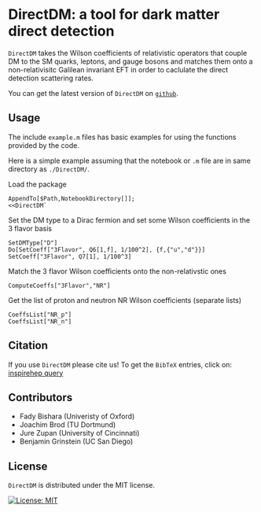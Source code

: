 **DirectDM**: a tool for dark matter direct detection
=====

`DirectDM` takes the Wilson coefficients of relativistic operators that couple DM to the SM quarks, leptons, and gauge bosons and matches them onto a non-relativisitc Galilean invariant EFT in order to caclulate the direct detection scattering rates.

You can get the latest version of `DirectDM` on [`github`](https://directdm.github.io).

## Usage

The include `example.m` files has basic examples for using the functions provided by the code. 

Here is a simple example assuming that the notebook or `.m` file are in same directory as `./DirectDM/`.

Load the package
```
AppendTo[$Path,NotebookDirectory[]];
<<DirectDM`
```

Set the DM type to a Dirac fermion and set some Wilson coefficients in the 3 flavor basis
```
SetDMType["D"]
Do[SetCoeff["3Flavor", Q6[1,f], 1/100^2], {f,{"u","d"}}]
SetCoeff["3Flavor", Q7[1], 1/100^3]
```

Match the 3 flavor Wilson coefficients onto the non-relativstic ones
```
ComputeCoeffs["3Flavor","NR"]
```

Get the list of proton and neutron NR Wilson coefficients (separate lists) 
```
CoeffsList["NR_p"]
CoeffsList["NR_n"]
```

## Citation
If you use `DirectDM` please cite us! To get the `BibTeX` entries, click on: [inspirehep query](https://inspirehep.net/search?p=arxiv:1708.02678+or+arxiv:1707.06998+or+arxiv:1611.00368&of=hx) 



## Contributors

   * Fady Bishara (Univeristy of Oxford)
   * Joachim Brod (TU Dortmund)
   * Jure Zupan (University of Cincinnati)
   * Benjamin Grinstein (UC San Diego)

## License
`DirectDM` is distributed under the MIT license.


[![License: MIT](https://img.shields.io/badge/License-MIT-yellow.svg)](https://opensource.org/licenses/MIT)